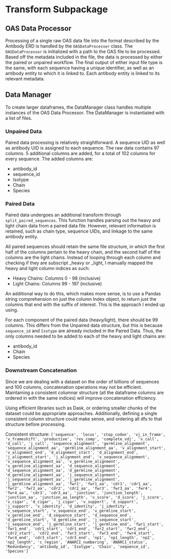 # Transform Subpackage


## OAS Data Processor 
Processing of a single raw OAS data file into the format described by the Antibody ERD is handled by the `OASDataProcesser` class. The `OASDataProcessor` is initialized with a path to the OAS file to be processed. Based off the metadata included in the file, the data is processed by either the paired or unpaired workflow. The final output of either input file type is the same, with each sequence having a unique identifier, as well as an antibody entity to which it is linked to. Each antibody entity is linked to its relevant metadata. 

## Data Manager
To create larger dataframes, the DataManager class handles multiple instances of the OAS Data Processor. The DataManager is instantiated with a list of files.

### Unpaired Data

Paired data processing is relatively straightforward. A sequence UID as well as antibody UID is assigned to each sequence. The raw data contains 97 columns. 5 additional columns are added, for a total of 102 columns for every sequence. The added columns are:
- antibody_id
- sequence_id
- Isotype
- Chain
- Species

### Paired Data

Paired data undergoes an additional transform through `split_paired_sequences`. This function handles parsing out the heavy and light chain data from a paired data file. However, relevant information is retained, such as chain type, sequence UIDs, and linkage to the same antibody entity.

All paired sequences should retain the same file structure, in which the first half of the columns pertain to the heavy chain, and the second half of the columns are the light chains. Instead of looping through each column and checking if they are subscript _heavy or _light, I manually mapped the heavy and light column indices as such:

- Heavy Chains: Columns 0 - 98 (inclusive)
- Light Chains: Columns 99 - 197 (inclusive)

An additional way to do this, which makes more sense, is to use a Pandas string comprehension on just the column Index object, to return just the columns that end with the suffix of interest. This is the approach I ended up using.

For each component of the paired data (heavy/light), there should be 99 columns. This differs from the Unpaired data structure, but this is because `sequence_id` and `Isotype` are already included in the Paired Data. Thus, the only columns needed to be added to each of the heavy and light chains are:
- antibody_id
- Chain
- Species

### Downstream Concatenation

Since we are dealing with a dataset on the order of billions of sequences and 100 columns, concatenation operations may not be efficient. Maintaining a consistent columnar structure (all the dataframe columns are ordered in with the same indices) will improve concatenation efficiency.

Using efficient libraries such as Dask, or ordering smaller chunks of the dataset could be appropriate approaches. Additionally, defining a single consistent column structure could make sense, and ordering all dfs to that structure before processing. 

Consistent structure:
`['sequence',
 'locus',
 'stop_codon',
 'vj_in_frame',
 'v_frameshift',
 'productive',
 'rev_comp',
 'complete_vdj',
 'v_call',
 'd_call',
 'j_call',
 'sequence_alignment',
 'germline_alignment',
 'sequence_alignment_aa',
 'germline_alignment_aa',
 'v_alignment_start',
 'v_alignment_end',
 'd_alignment_start',
 'd_alignment_end',
 'j_alignment_start',
 'j_alignment_end',
 'v_sequence_alignment',
 'v_sequence_alignment_aa',
 'v_germline_alignment',
 'v_germline_alignment_aa',
 'd_sequence_alignment',
 'd_sequence_alignment_aa',
 'd_germline_alignment',
 'd_germline_alignment_aa',
 'j_sequence_alignment',
 'j_sequence_alignment_aa',
 'j_germline_alignment',
 'j_germline_alignment_aa',
 'fwr1',
 'fwr1_aa',
 'cdr1',
 'cdr1_aa',
 'fwr2',
 'fwr2_aa',
 'cdr2',
 'cdr2_aa',
 'fwr3',
 'fwr3_aa',
 'fwr4',
 'fwr4_aa',
 'cdr3',
 'cdr3_aa',
 'junction',
 'junction_length',
 'junction_aa',
 'junction_aa_length',
 'v_score',
 'd_score',
 'j_score',
 'v_cigar',
 'd_cigar',
 'j_cigar',
 'v_support',
 'd_support',
 'j_support',
 'v_identity',
 'd_identity',
 'j_identity',
 'v_sequence_start',
 'v_sequence_end',
 'v_germline_start',
 'v_germline_end',
 'd_sequence_start',
 'd_sequence_end',
 'd_germline_start',
 'd_germline_end',
 'j_sequence_start',
 'j_sequence_end',
 'j_germline_start',
 'j_germline_end',
 'fwr1_start',
 'fwr1_end',
 'cdr1_start',
 'cdr1_end',
 'fwr2_start',
 'fwr2_end',
 'cdr2_start',
 'cdr2_end',
 'fwr3_start',
 'fwr3_end',
 'fwr4_start',
 'fwr4_end',
 'cdr3_start',
 'cdr3_end',
 'np1',
 'np1_length',
 'np2',
 'np2_length',
 'c_region',
 'ANARCI_numbering',
 'ANARCI_status',
 'Redundancy',
 'antibody_id',
 'Isotype',
 'Chain',
 'sequence_id',
 'Species']`